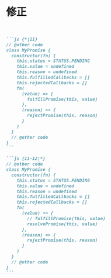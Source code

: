 # 修正

<br>

````md magic-move
```js {*|11}
// @other code
class MyPromise {
  constructor(fn) {
    this.status = STATUS.PENDING
    this.value = undefined
    this.reason = undefined
    this.fulfilledCallbacks = []
    this.rejectedCallbacks = []
    fn(
      (value) => {
        fulfillPromise(this, value)
      },
      (reason) => {
        rejectPromise(this, reason)
      }
    )
  }
  // @other code
}
```

```js {11-12|*}
// @other code
class MyPromise {
  constructor(fn) {
    this.status = STATUS.PENDING
    this.value = undefined
    this.reason = undefined
    this.fulfilledCallbacks = []
    this.rejectedCallbacks = []
    fn(
      (value) => {
        // fulfillPromise(this, value)
        resolvePromise(this, value)
      },
      (reason) => {
        rejectPromise(this, reason)
      }
    )
  }
  // @other code
}
```
````
